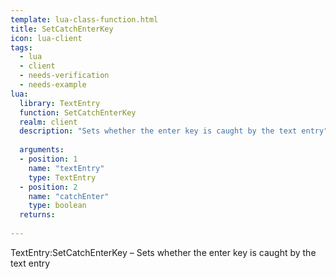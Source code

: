 ```yaml
---
template: lua-class-function.html
title: SetCatchEnterKey
icon: lua-client
tags:
  - lua
  - client
  - needs-verification
  - needs-example
lua:
  library: TextEntry
  function: SetCatchEnterKey
  realm: client
  description: "Sets whether the enter key is caught by the text entry"
  
  arguments:
  - position: 1
    name: "textEntry"
    type: TextEntry
  - position: 2
    name: "catchEnter"
    type: boolean
  returns:
    
---
```


<div class="lua__search__keywords">
TextEntry:SetCatchEnterKey &#x2013; Sets whether the enter key is caught by the text entry
</div>
